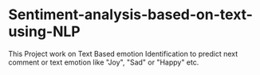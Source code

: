 # Sentiment-analysis-based-on-text-using-NLP
This Project work on Text Based emotion Identification to predict next comment or text emotion like "Joy", "Sad" or "Happy" etc.

